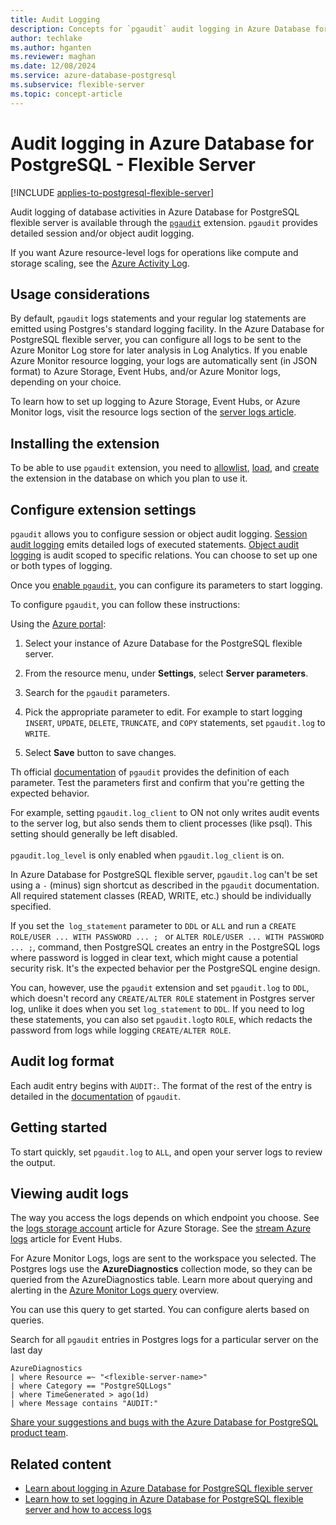 ```yaml
---
title: Audit Logging
description: Concepts for `pgaudit` audit logging in Azure Database for PostgreSQL - Flexible Server.
author: techlake
ms.author: hganten
ms.reviewer: maghan
ms.date: 12/08/2024
ms.service: azure-database-postgresql
ms.subservice: flexible-server
ms.topic: concept-article
---
```


# Audit logging in Azure Database for PostgreSQL - Flexible Server

[!INCLUDE [applies-to-postgresql-flexible-server](~/reusable-content/ce-skilling/azure/includes/postgresql/includes/applies-to-postgresql-flexible-server.md)]

Audit logging of database activities in Azure Database for PostgreSQL flexible server is available through the [`pgaudit`](https://www.pgaudit.org/) extension. `pgaudit` provides detailed session and/or object audit logging.

If you want Azure resource-level logs for operations like compute and storage scaling, see the [Azure Activity Log](/azure/azure-monitor/essentials/platform-logs-overview).

## Usage considerations

By default, `pgaudit` logs statements and your regular log statements are emitted using Postgres's standard logging facility. In the Azure Database for PostgreSQL flexible server, you can configure all logs to be sent to the Azure Monitor Log store for later analysis in Log Analytics. If you enable Azure Monitor resource logging, your logs are automatically sent (in JSON format) to Azure Storage, Event Hubs, and/or Azure Monitor logs, depending on your choice.

To learn how to set up logging to Azure Storage, Event Hubs, or Azure Monitor logs, visit the resource logs section of the [server logs article](concepts-logging.md).

## Installing the extension

To be able to use `pgaudit` extension, you need to [allowlist](../extensions/how-to-allow-extensions.md#allow-extensions), [load](../extensions/how-to-allow-extensions.md#load-libraries), and [create](../extensions/how-to-allow-extensions.md#create-extensions) the extension in the database on which you plan to use it.

## Configure extension settings

`pgaudit` allows you to configure session or object audit logging. [Session audit logging](https://github.com/pgaudit/pgaudit/blob/master/README.md#session-audit-logging) emits detailed logs of executed statements. [Object audit logging](https://github.com/pgaudit/pgaudit/blob/master/README.md#object-audit-logging) is audit scoped to specific relations. You can choose to set up one or both types of logging.

Once you [enable `pgaudit`](#installing-the-extension), you can configure its parameters to start logging.

To configure `pgaudit`, you can follow these instructions:

Using the [Azure portal](https://portal.azure.com):

   1. Select your instance of Azure Database for the PostgreSQL flexible server.

   1. From the resource menu, under **Settings**, select **Server parameters**.

   1. Search for the `pgaudit` parameters.

   1. Pick the appropriate parameter to edit. For example to start logging `INSERT`, `UPDATE`, `DELETE`, `TRUNCATE`, and `COPY` statements, set `pgaudit.log` to `WRITE`.

   1. Select **Save** button to save changes.

Th official [documentation](https://github.com/pgaudit/pgaudit/blob/master/README.md#settings) of `pgaudit` provides the definition of each parameter. Test the parameters first and confirm that you're getting the expected behavior.

For example, setting `pgaudit.log_client` to ON not only writes audit events to the server log, but also sends them to client processes (like psql). This setting should generally be left disabled. <br> <br>
`pgaudit.log_level` is only enabled when `pgaudit.log_client` is on.

In Azure Database for PostgreSQL flexible server, `pgaudit.log` can't be set using a `-` (minus) sign shortcut as described in the `pgaudit` documentation. All required statement classes (READ, WRITE, etc.) should be individually specified.

If you set the` log_statement` parameter to `DDL` or `ALL` and run a `CREATE ROLE/USER ... WITH PASSWORD ... ; ` or `ALTER ROLE/USER ... WITH PASSWORD ... ;`, command, then PostgreSQL creates an entry in the PostgreSQL logs where password is logged in clear text, which might cause a potential security risk. It's the expected behavior per the PostgreSQL engine design.

You can, however, use the `pgaudit` extension and set `pgaudit.log` to `DDL`, which doesn't record any `CREATE/ALTER ROLE` statement in Postgres server log, unlike it does when you set `log_statement` to `DDL`. If you need to log these statements, you can also set `pgaudit.log`to `ROLE`, which redacts the password from logs while logging `CREATE/ALTER ROLE`.

## Audit log format

Each audit entry begins with `AUDIT:`. The format of the rest of the entry is detailed in the [documentation](https://github.com/pgaudit/pgaudit/blob/master/README.md#format) of `pgaudit`.

## Getting started

To start quickly, set `pgaudit.log` to `ALL`, and open your server logs to review the output.

## Viewing audit logs

The way you access the logs depends on which endpoint you choose. See the [logs storage account](/azure/azure-monitor/essentials/resource-logs#send-to-azure-storage) article for Azure Storage. See the [stream Azure logs](/azure/azure-monitor/essentials/resource-logs#send-to-azure-event-hubs) article for Event Hubs.

For Azure Monitor Logs, logs are sent to the workspace you selected. The Postgres logs use the **AzureDiagnostics** collection mode, so they can be queried from the AzureDiagnostics table. Learn more about querying and alerting in the [Azure Monitor Logs query](/azure/azure-monitor/logs/log-query-overview) overview.

You can use this query to get started. You can configure alerts based on queries.

Search for all `pgaudit` entries in Postgres logs for a particular server on the last day

```kusto
AzureDiagnostics
| where Resource =~ "<flexible-server-name>"
| where Category == "PostgreSQLLogs"
| where TimeGenerated > ago(1d)
| where Message contains "AUDIT:"
```

[Share your suggestions and bugs with the Azure Database for PostgreSQL product team](https://aka.ms/pgfeedback).

## Related content

- [Learn about logging in Azure Database for PostgreSQL flexible server](concepts-logging.md)
- [Learn how to set logging in Azure Database for PostgreSQL flexible server and how to access logs](how-to-configure-and-access-logs.md)
